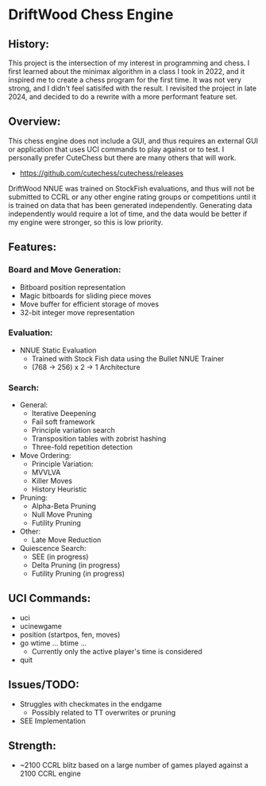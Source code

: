 # DriftWood Chess Engine




## History:

This project is the intersection of my interest in programming and chess. 
I first learned about the minimax algorithm in a class I took in 2022, and it inspired me
to create a chess program for the first time. It was not very strong, and I didn't feel
satisifed with the result. I revisited the project in late 2024, and decided to do a 
rewrite with a more performant feature set.

## Overview:

This chess engine does not include a GUI, and thus requires an external GUI or 
application that uses UCI commands to play against or to test.
I personally prefer CuteChess but there are many others that will work.
 - https://github.com/cutechess/cutechess/releases

DriftWood NNUE was trained on StockFish evaluations, and thus will not be submitted
to CCRL or any other engine rating groups or competitions until it is trained on
data that has been generated independently. Generating data independently would
require a lot of time, and the data would be better if my engine were stronger,
so this is low priority. 


## Features:

### Board and Move Generation:
- Bitboard position representation
- Magic bitboards for sliding piece moves
- Move buffer for efficient storage of moves
- 32-bit integer move representation

### Evaluation:
- NNUE Static Evaluation
    - Trained with Stock Fish data using the Bullet NNUE Trainer
    - (768 -> 256) x 2 -> 1 Architecture

### Search:
- General:
  - Iterative Deepening
  - Fail soft framework
  - Principle variation search
  - Transposition tables with zobrist hashing
  - Three-fold repetition detection
- Move Ordering:
  - Principle Variation:
  - MVVLVA
  - Killer Moves
  - History Heuristic
- Pruning:
  - Alpha-Beta Pruning
  - Null Move Pruning
  - Futility Pruning
- Other:
  - Late Move Reduction
- Quiescence Search:
  - SEE (in progress)
  - Delta Pruning (in progress)
  - Futility Pruning (in progress)

## UCI Commands:

- uci
- ucinewgame
- position (startpos, fen, moves)
- go wtime ... btime ...
    - Currently only the active player's time is considered
- quit


## Issues/TODO:
- Struggles with checkmates in the endgame
  - Possibly related to TT overwrites or pruning
- SEE Implementation

## Strength:
- ~2100 CCRL blitz based on a large number of games played against a 2100 CCRL engine 

